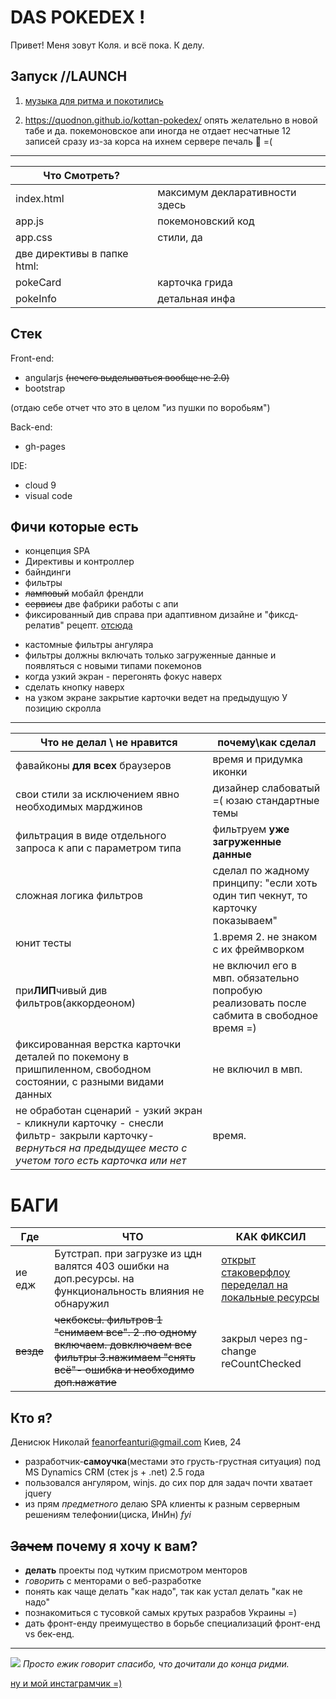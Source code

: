 DAS POKEDEX !
=============
Привет! Меня зовут Коля. 
и всё пока. К делу.

Запуск //LAUNCH
----------
1.  <a href='https://www.youtube.com/watch?v=XQEBzauVIlA'  target=':blank'>музыка для ритма и покотились</a>

2. <a href='https://quodnon.github.io/kottan-pokedex/' target=':blank'>https://quodnon.github.io/kottan-pokedex/</a> опять желательно в новой табе и да. покемоновское апи иногда не отдает несчатные 12 записей сразу  из-за корса на ихнем сервере печаль :whale: =( 


---------------

| Что Смотреть? |  |
|------------|--------------------|
| index.html | максимум декларативности здесь |
| app.js    |   покемоновский код |
| app.css   |   стили, да            |
| две директивы в папке html:|  |
| pokeCard | карточка грида  |
| pokeInfo | детальная инфа |
     

Стек
------------
Front-end:
 - angularjs ~~(нечего выделываться вообще не 2.0)~~
 - bootstrap
 
(отдаю себе отчет что это в целом "из пушки по воробьям")

Back-end:
- gh-pages

IDE:
- cloud 9
- visual code

Фичи которые есть
-----------
+ концепция SPA
+ Директивы и контроллер
+ байндинги
+ фильтры
+ ~~ламповый~~ мобайл френдли
+ ~~сервисы~~  две фабрики работы с апи
+ фиксированный див справа при адаптивном дизайне и "фиксд-релатив" рецепт. [отсюда](http://jsfiddle.net/hajpoj/Q7A33/1/)
- кастомные фильтры ангуляра 
- фильтры должны включать только загруженные данные и появляться с новыми типами покемонов
- когда узкий экран - перегонять фокус наверх
- сделать кнопку наверх
- на узком экране закрытие карточки ведет на предыдущую У позицию скролла


----------------------------
| Что **не делал** \ **не нравится** |почему\как сделал|
|--------|----------|
| фавайконы **для всех** браузеров | время и придумка иконки |
| свои стили за исключением явно необходимых марджинов | дизайнер слабоватый =( юзаю стандартные темы |
|фильтрация в виде отдельного запроса к апи с параметром типа| фильтруем **уже загруженные данные**|
| сложная логика фильтров | сделал по жадному принципу: "если  хоть один тип чекнут, то карточку показываем" |
| юнит тесты| 1.время 2. не знаком с их фреймворком |
|при**ЛИП**чивый див фильтров(аккордеоном)| не включил его в мвп. обязательно попробую реализовать после сабмита в свободное время =)|
|фиксированная верстка карточки деталей по покемону в пришпиленном, свободном состоянии, с разными видами данных| не включил в мвп.|
|не обработан cценарий - узкий экран - кликнули карточку - снесли фильтр- закрыли карточку- *вернуться на предыдущее место с учетом того есть карточка или нет*| время.|

БАГИ
====================

|Где|ЧТО|КАК ФИКСИЛ|
|----|---|-------|
|ие едж|Бутстрап. при загрузке из цдн валятся 403 ошибки на доп.ресурсы. на функциональность влияния не обнаружил| [открыт стаковерфлоу переделал на локальные ресурсы](http://stackoverflow.com/questions/33533605/twitter-bootstrap-alpha-4-0-404-403-response-from-cdns-in-ms-edge)|
|~~везде~~|~~чекбоксы. фильтров 1 "снимаем все". 2 .по одному включаем. довключаем все фильтры 3.нажимаем "снять всё"- ошибка и необходимо доп.нажатие~~|закрыл через ng-change reCountChecked|

Кто я?
----------------
Денисюк Николай feanorfeanturi@gmail.com Киев, 24 
- разработчик-**самоучка**(местами это грусть-грустная ситуация) под MS Dynamics CRM (стек js + .net) 2.5 года
- пользовался ангуляром, winjs. до сих пор для задач  почти хватает jquery
- из прям *предметного* делаю SPA клиенты  к разным серверным решениям телефонии(циска, ИнИн) *fyi*

~~Зачем~~ почему я хочу к вам?
----------------------

- **делать** проекты под чутким присмотром менторов
- *говорить* с менторами о веб-разработке
- понять как чаще делать "как надо", так как устал делать "как не надо"
- познакомиться с тусовкой самых крутых разрабов Украины =)
- дать фронт-енду преимущество в борьбе специализаций фронт-енд vs бек-енд.


-------------------



![](https://scontent-frt3-1.cdninstagram.com/t51.2885-15/e35/12826036_1008594852554644_380765953_n.jpg?ig_cache_key=MTIwNjQ0NTg4MzQ2NDg4NTk0NQ%3D%3D.2)
*Просто ежик говорит спасибо, что дочитали до конца ридми.*

[ну и мой инстаграмчик =)](http://instagram.com/feanorfeanturi)
